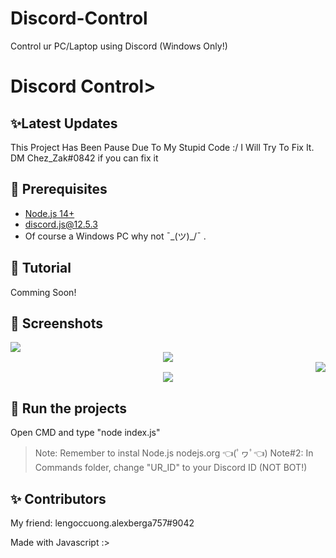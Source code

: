 # Discord-Control
Control ur PC/Laptop using Discord (Windows Only!)
<H1>Discord Control>

## ✨Latest Updates
This Project Has Been Pause Due To My Stupid Code :/
I Will Try To Fix It. DM Chez_Zak#0842 if you can fix it
## 🚧 Prerequisites

- [Node.js 14+](https://nodejs.org/en/download/)
- [discord.js@12.5.3](https://www.npmjs.com/package/discord.js/v/12.5.3)
- Of course a Windows PC why not ¯\_(ツ)_/¯
.

## 📝 Tutorial

Comming Soon!

## 📸 Screenshots

<div align="left"><img src="/assets/Screenshot_1.png"></div><div align="center"><img src="/assets/Screenshot_2.png"></div><div align="right"><img src="/assets/Screenshot_3.png"></div>

<div align="center"><img src="/assets/feature.png"></div>

## 💨 Run the projects

Open CMD and type "node index.js"

> Note: Remember to instal Node.js nodejs.org 👈(ﾟヮﾟ👈)
> Note#2: In Commands folder, change "UR_ID" to your Discord ID (NOT BOT!)
## ✨ Contributors

My friend: lengoccuong.alexberga757#9042

Made with Javascript :>
